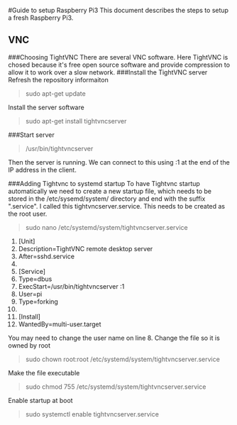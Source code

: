 #Guide to setup Raspberry Pi3
This document describes the steps to setup a fresh Raspberry Pi3.

## VNC
###Choosing TightVNC
There are several VNC software. Here TightVNC is chosed because it's free open source software and provide compression to allow it to work over a slow network.
###Install the TightVNC server
Refresh the repository informaiton
> sudo apt-get update

Install the server software
> sudo apt-get install tightvncserver

###Start server
> /usr/bin/tightvncserver

Then the server is running. We can connect to this using :1 at the end of the IP address in the client.

###Adding Tightvnc to systemd startup
To have Tightvnc startup automatically we need to create a new startup file, which needs to be stored in the /etc/sysemd/system/ directory and end with the suffix ".service". I called this tightvncserver.service. This needs to be created as the root user.

> sudo nano /etc/systemd/system/tightvncserver.service
> 
1. [Unit]
1. Description=TightVNC remote desktop server
1. After=sshd.service
1. 
1. [Service]
1. Type=dbus
1. ExecStart=/usr/bin/tightvncserver :1
1. User=pi
1. Type=forking
1.  
1. [Install]
1. WantedBy=multi-user.target

You may need to change the user name on line 8.
Change the file so it is owned by root
> sudo chown root:root /etc/systemd/system/tightvncserver.service

Make the file executable
> sudo chmod 755 /etc/systemd/system/tightvncserver.service

Enable startup at boot
> sudo systemctl enable tightvncserver.service